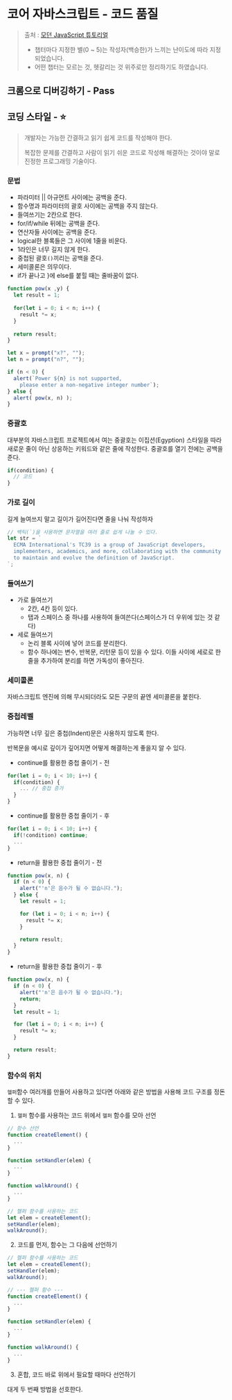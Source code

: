 # 코어 자바스크립트 - 코드 품질

> 출처 : [모던 JavaScript 튜토리얼](https://ko.javascript.info) 
>
> 
>
> - 챕터마다 지정한 별(0 ~ 5)는 작성자(백승한)가 느끼는 난이도에 따라 지정되었습니다.
> - 어떤 챕터는 모르는 것, 헷갈리는 것 위주로만 정리하기도 하였습니다.
>



## 크롬으로 디버깅하기 - Pass

## 코딩 스타일 - ⭐

> 개발자는 가능한 간결하고 읽기 쉽게 코드를 작성해야 한다.
>
> 복잡한 문제를 간결하고 사람이 읽기 쉬운 코드로 작성해 해결하는 것이야 말로 진정한 프로그래밍 기술이다.

### 문법

- 파라미터 || 아규먼트 사이에는 공백을 준다.
- 함수명과 파라미터의 괄호 사이에는 공백을 주지 않는다.
- 들여쓰기는 2칸으로 한다.
- for/if/while 뒤에는 공백을 준다.
- 연산자들 사이에는 공백을 준다.
- logical한 블록들은 그 사이에 1줄을 비운다.
- 1라인은 너무 길지 않게 한다.
- 중첩된 괄호`()`끼리는 공백을 준다.
- 세미콜론은 의무이다.
- if가 끝나고 }에 else를 붙힐 때는 줄바꿈이 없다.

```javascript
function pow(x ,y) {
  let result = 1;
  
  for(let i = 0; i < n; i++) {
    result *= x;
  }
  
  return result;
}

let x = prompt("x?", "");
let n = prompt("n?", "");

if (n < 0) {
  alert(`Power ${n} is not supported,
  	please enter a non-negative integer number`);
} else {
  alert( pow(x, n) );
}
```



### 중괄호

대부분의 자바스크립트 프로젝트에서 여는 중괄호는 이집션(Egyption) 스타일을 따라 새로운 줄이 아닌 상응하는 키워드와 같은 줄에 작성한다. 중괄호를 열기 전에는 공백을 준다.

```javascript
if(condition) {
  // 코드
}
```



### 가로 길이

길게 늘여쓰지 말고 길이가 길어진다면 줄을 나눠 작성하자

```javascript
// 백틱(`)을 사용하면 문자열을 여러 줄로 쉽게 나눌 수 있다.
let str = `
  ECMA International's TC39 is a group of JavaScript developers,
  implementers, academics, and more, collaborating with the community
  to maintain and evolve the definition of JavaScript.
`;
```



### 들여쓰기

* 가로 들여쓰기
  * 2칸, 4칸 등이 있다.
  * 탭과 스페이스 중 하나를 사용하여 들여쓴다(스페이스가 더 우위에 있는 것 같다)
* 세로 들여쓰기
  * 논리 블록 사이에 넣어 코드를 분리한다.
  * 함수 하나에는 변수, 반복문, 리턴문 등이 있을 수 있다. 이들 사이에 세로로 한 줄을 추가하여 분리를 하면 가독성이 좋아진다.

### 세미콜론

자바스크립트 엔진에 의해 무시되더라도 모든 구문의 끝엔 세미콜론을 붙힌다.



### 중첩레벨

가능하면 너무 깊은 중첩(Indent)문은 사용하지 않도록 한다.

반복문을 예시로 깊이가 깊어지면 어떻게 해결하는게 좋을지 알 수 있다.

* continue를 활용한 중첩 줄이기 - 전

```javascript
for(let i = 0; i < 10; i++) {
  if(condition) {   
    ... // 중첩 증가
  } 
}
```

- continue를 활용한 중첩 줄이기 - 후

```javascript
for(let i = 0; i < 10; i++) {
  if(!condition) continue;
  ...
}
```

- return을 활용한 중첩 줄이기 - 전

```javascript
function pow(x, n) {
  if (n < 0) {
    alert("'n'은 음수가 될 수 없습니다.");
  } else {
    let result = 1;

    for (let i = 0; i < n; i++) {
      result *= x;
    }

    return result;
  }
}
```

- return을 활용한 중첩 줄이기 - 후

```javascript
function pow(x, n) {
  if (n < 0) {
    alert("'n'은 음수가 될 수 없습니다.");
    return;
  }
  let result = 1;

  for (let i = 0; i < n; i++) {
    result *= x;
  }

  return result;  
}
```



### 함수의 위치

`헬퍼`함수 여러개를 만들어 사용하고 있다면 아래와 같은 방법을 사용해 코드 구조를 정돈할 수 있다.

1. `헬퍼` 함수를 사용하는 코드 위에서 `헬퍼` 함수를 모아 선언

```javascript
// 함수 선언
function createElement() {
  ...
}

function setHandler(elem) {
  ...
}

function walkAround() {
  ...
}

// 헬퍼 함수를 사용하는 코드
let elem = createElement();
setHandler(elem);
walkAround();
```

2. 코드를 먼저, 함수는 그 다음에 선언하기

```javascript
// 헬퍼 함수를 사용하는 코드
let elem = createElement();
setHandler(elem);
walkAround();

// --- 헬퍼 함수 ---
function createElement() {
  ...
}

function setHandler(elem) {
  ...
}

function walkAround() {
  ...
}
```

3. 혼합, 코드 바로 위에서 필요할 때마다 선언하기

대게 두 번째 방법을 선호한다.


